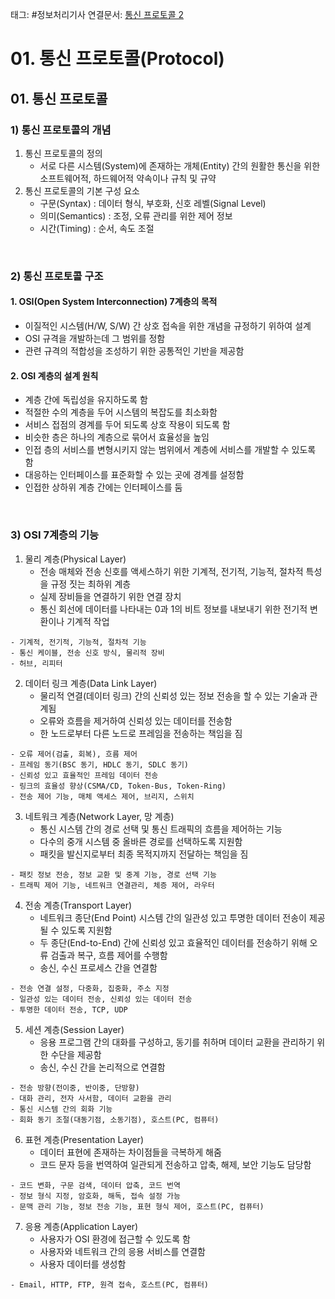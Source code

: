 태그: #정보처리기사
연결문서: [통신 프로토콜 2](통신%20프로토콜%202.md)

# 01. 통신 프로토콜(Protocol)

## 01. 통신 프로토콜

### 1) 통신 프로토콜의 개념
1. 통신 프로토콜의 정의
    - 서로 다른 시스템(System)에 존재하는 개체(Entity) 간의 원활한 통신을 위한 소프트웨어적, 하드웨어적 약속이나 규칙 및 규약
2. 통신 프로토콜의 기본 구성 요소
    - 구문(Syntax) : 데이터 형식, 부호화, 신호 레벨(Signal Level)
    - 의미(Semantics) : 조정, 오류 관리를 위한 제어 정보
    - 시간(Timing) : 순서, 속도 조절

<br>

### 2) 통신 프로토콜 구조

#### 1. OSI(Open System Interconnection) 7계층의 목적
- 이질적인 시스템(H/W, S/W) 간 상호 접속을 위한 개념을 규정하기 위하여 설계
- OSI 규격을 개발하는데 그 범위를 정함
- 관련 규격의 적합성을 조성하기 위한 공통적인 기반을 제공함

#### 2. OSI 계층의 설계 원칙
- 계층 간에 독립성을 유지하도록 함
- 적절한 수의 계층을 두어 시스템의 복잡도를 최소화함
- 서비스 접점의 경계를 두어 되도록 상호 작용이 되도록 함
- 비슷한 층은 하나의 계층으로 묶어서 효율성을 높임
- 인접 층의 서비스를 변형시키지 않는 범위에서 계층에 서비스를 개발할 수 있도록 함
- 대응하는 인터페이스를 표준화할 수 있는 곳에 경계를 설정함
- 인접한 상하위 계층 간에는 인터페이스를 둠

<br>

### 3) OSI 7계층의 기능
1. 물리 계층(Physical Layer)
    - 전송 매체와 전송 신호를 액세스하기 위한 기계적, 전기적, 기능적, 절차적 특성을 규정 짓는 최하위 계층
    - 실제 장비들을 연결하기 위한 연결 장치
    - 통신 회선에 데이터를 나타내는 0과 1의 비트 정보를 내보내기 위한 전기적 변환이나 기계적 작업

```
- 기계적, 전기적, 기능적, 절차적 기능
- 통신 케이블, 전송 신호 방식, 물리적 장비
- 허브, 리피터
```

2. 데이터 링크 계층(Data Link Layer)
    - 물리적 연결(데이터 링크) 간의 신뢰성 있는 정보 전송을 할 수 있는 기술과 관계됨
    - 오류와 흐름을 제거하여 신뢰성 있는 데이터를 전송함
    - 한 노드로부터 다른 노드로 프레임을 전송하는 책임을 짐

```
- 오류 제어(검출, 회복), 흐름 제어
- 프레임 동기(BSC 동기, HDLC 동기, SDLC 동기)
- 신뢰성 있고 효율적인 프레임 데이터 전송
- 링크의 효율성 향상(CSMA/CD, Token-Bus, Token-Ring)
- 전송 제어 기능, 매체 액세스 제어, 브리지, 스위치
```

3. 네트워크 계층(Network Layer, 망 계층)
    - 통신 시스템 간의 경로 선택 및 통신 트래픽의 흐름을 제어하는 기능
    - 다수의 중개 시스템 중 올바른 경로를 선택하도록 지원함
    - 패킷을 발신지로부터 최종 목적지까지 전달하는 책임을 짐

```
- 패킷 정보 전송, 정보 교환 및 중계 기능, 경로 선택 기능
- 트래픽 제어 기능, 네트워크 연결관리, 체증 제어, 라우터
```

4. 전송 계층(Transport Layer)
    - 네트워크 종단(End Point) 시스템 간의 일관성 있고 투명한 데이터 전송이 제공될 수 있도록 지원함
    - 두 종단(End-to-End) 간에 신뢰성 있고 효율적인 데이터를 전송하기 위해 오류 검출과 복구, 흐름 제어를 수행함
    - 송신, 수신 프로세스 간을 연결함

```
- 전송 연결 설정, 다중화, 집중화, 주소 지정
- 일관성 있는 데이터 전송, 신뢰성 있는 데이터 전송
- 투명한 데이터 전송, TCP, UDP
```

5. 세션 계층(Session Layer)
    - 응용 프로그램 간의 대화를 구성하고, 동기를 취하며 데이터 교환을 관리하기 위한 수단을 제공함
    - 송신, 수신 간을 논리적으로 연결함

```
- 전송 방향(전이중, 반이중, 단방향)
- 대화 관리, 전자 사서함, 데이터 교환을 관리
- 통신 시스템 간의 회화 기능
- 회화 동기 조절(대동기점, 소동기점), 호스트(PC, 컴퓨터)
```

6. 표현 계층(Presentation Layer)
    - 데이터 표현에 존재하는 차이점들을 극복하게 해줌
    - 코드 문자 등을 번역하여 일관되게 전송하고 압축, 해제, 보안 기능도 담당함

```
- 코드 변화, 구문 검색, 데이터 압축, 코드 번역
- 정보 형식 지정, 암호화, 해독, 접속 설정 가능
- 문맥 관리 기능, 정보 전송 기능, 표현 형식 제어, 호스트(PC, 컴퓨터)
```

7. 응용 계층(Application Layer)
    - 사용자가 OSI 환경에 접근할 수 있도록 함
    - 사용자와 네트워크 간의 응용 서비스를 연결함
    - 사용자 데이터를 생성함

```
- Email, HTTP, FTP, 원격 접속, 호스트(PC, 컴퓨터)
```